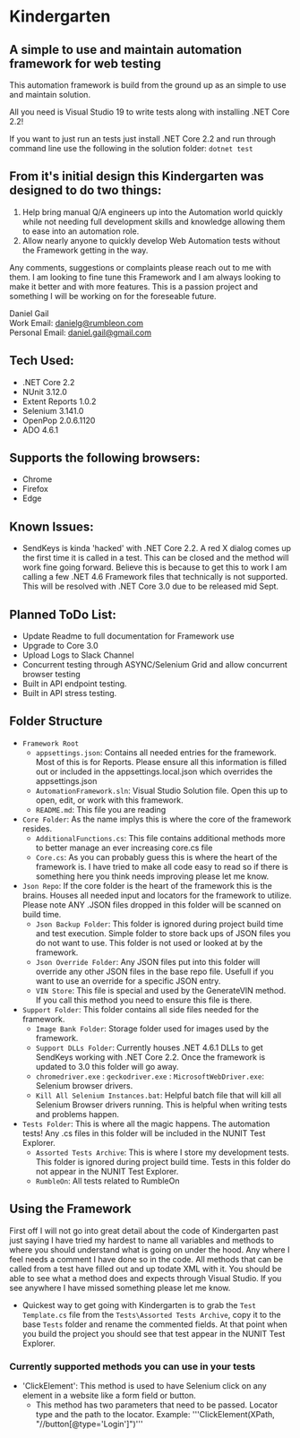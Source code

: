 # Kindergarten

## A simple to use and maintain automation framework for web testing

This automation framework is build from the ground up as an simple to use and maintain solution. 

All you need is Visual Studio 19 to write tests along with installing .NET Core 2.2!

If you want to just run an tests just install .NET Core 2.2 and run through command line use the following in the solution folder: `dotnet test`

## From it's initial design this Kindergarten was designed to do two things:
1. Help bring manual Q/A engineers up into the Automation world quickly while not needing full development skills and knowledge allowing them to ease into an automation role. 
2. Allow nearly anyone to quickly develop Web Automation tests without the Framework getting in the way.

Any comments, suggestions or complaints please reach out to me with them. I am looking to fine tune this Framework and I am always looking to make it better and with more features. 
This is a passion project and something I will be working on for the foreseable future.

Daniel Gail<br />
Work Email: danielg@rumbleon.com<br />
Personal Email: daniel.gail@gmail.com

## Tech Used:
- .NET Core 2.2
- NUnit 3.12.0
- Extent Reports 1.0.2
- Selenium 3.141.0
- OpenPop 2.0.6.1120
- ADO 4.6.1

## Supports the following browsers:
- Chrome
- Firefox
- Edge

## Known Issues:
- SendKeys is kinda 'hacked' with .NET Core 2.2. A red X dialog comes up the first time it is called in a test. This can be closed
	and the method will work fine going forward. Believe this is because to get this to work I am calling a few .NET 4.6 Framework 
	files that technically is not supported. This will be resolved with .NET Core 3.0 due to be released mid Sept. 

## Planned ToDo List:
- Update Readme to full documentation for Framework use
- Upgrade to Core 3.0
- Upload Logs to Slack Channel
- Concurrent testing through ASYNC/Selenium Grid and allow concurrent browser testing
- Built in API endpoint testing. 
- Built in API stress testing.

## Folder Structure 
- `Framework Root`
  - `appsettings.json`: Contains all needed entries for the framework. Most of this is for Reports. Please ensure all this information is filled out or included in the appsettings.local.json which overrides the appsettings.json
  - `AutomationFramework.sln`: Visual Studio Solution file. Open this up to open, edit, or work with this framework.
  - `README.md`: This file you are reading
- `Core Folder`: As the name implys this is where the core of the framework resides.
  - `AdditionalFunctions.cs`: This file contains additional methods more to better manage an ever increasing core.cs file
  - `Core.cs`: As you can probably guess this is where the heart of the framework is. I have tried to make all code easy to read so if there is something here you think needs improving please let me know. 
- `Json Repo`: If the core folder is the heart of the framework this is the brains. Houses all needed input and locators for the framework to utilize. Please note ANY .JSON files dropped in this folder will be scanned on build time. 
  - `Json Backup Folder`: This folder is ignored during project build time and test execution. Simple folder to store back ups of JSON files you do not want to use. This folder is not used or looked at by the framework.
  - `Json Override Folder`: Any JSON files put into this folder will override any other JSON files in the base repo file. Usefull if you want to use an override for a specific JSON entry.
  - `VIN Store`: This file is special and used by the GenerateVIN method. If you call this method you need to ensure this file is there. 
- `Support Folder`: This folder contains all side files needed for the framework. 
  - `Image Bank Folder`: Storage folder used for images used by the framework.
  - `Support DLLs Folder`: Currently houses .NET 4.6.1 DLLs to get SendKeys working with .NET Core 2.2. Once the framework is updated to 3.0 this folder will go away.
  - `chromedriver.exe` : `geckodriver.exe` : `MicrosoftWebDriver.exe`: Selenium browser drivers.
  - `Kill All Selenium Instances.bat`: Helpful batch file that will kill all Selenium Browser drivers running. This is helpful when writing tests and problems happen. 
- `Tests Folder`: This is where all the magic happens. The automation tests! Any .cs files in this folder will be included in the NUNIT Test Explorer.
   - `Assorted Tests Archive`: This is where I store my development tests. This folder is ignored during project build time. Tests in this folder do not appear in the NUNIT Test Explorer.
   - `RumbleOn`: All tests related to RumbleOn

## Using the Framework
First off I will not go into great detail about the code of Kindergarten past just saying I have tried my hardest to name all variables and methods to where you should understand what is going on under the hood. 
Any where I feel needs a comment I have done so in the code. All methods that can be called from a test have filled out and up todate XML with it. You should be able to see what a method does and expects through
Visual Studio. If you see anywhere I have missed something please let me know. 

- Quickest way to get going with Kindergarten is to grab the `Test Template.cs` file from the `Tests\Assorted Tests Archive`, copy it to the base `Tests` folder and rename the commented fields. At that point when you 
build the project you should see that test appear in the NUNIT Test Explorer. 

### Currently supported methods you can use in your tests
- 'ClickElement': This method is used to have Selenium click on any element in a website like a form field or button. 
   - This method has two parameters that need to be passed. Locator type and the path to the locator. Example:
'''ClickElement(XPath, "//button[@type='Login']")'''

  